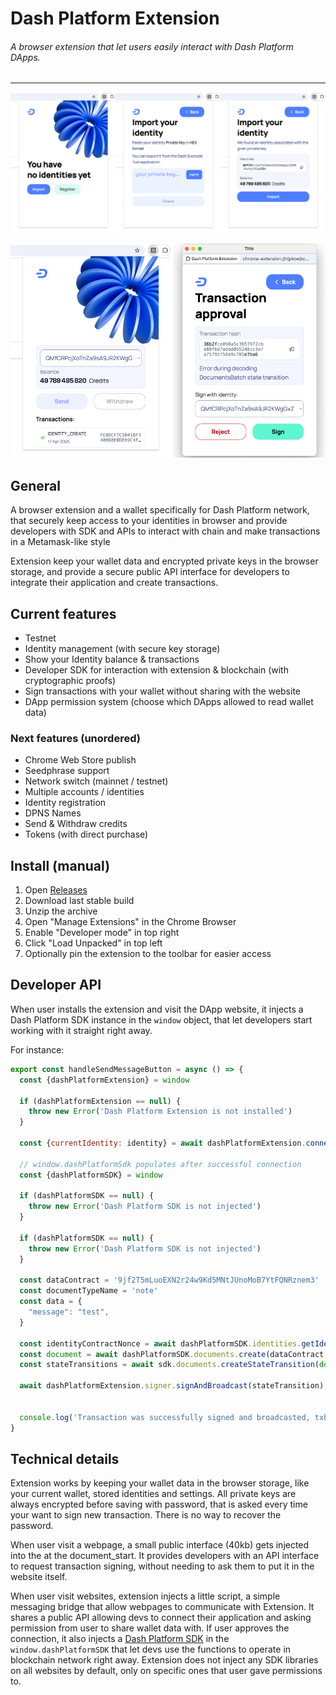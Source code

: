 # Dash Platform Extension


###### A browser extension that let users easily interact with Dash Platform DApps.

___

![title](public/img/screenshots/import-identity-flow.png)

![title](public/img/screenshots/identity-actions.png)

## General

A browser extension and a wallet specifically for Dash Platform network, that securely keep access to your 
identities in browser and provide developers with SDK and APIs to interact with chain and make transactions in a 
Metamask-like style

Extension keep your wallet data and encrypted private keys in the browser storage, and provide a secure public API 
interface for developers to integrate their application and create transactions. 

## Current features

- Testnet
- Identity management (with secure key storage)
- Show your Identity balance & transactions
- Developer SDK for interaction with extension & blockchain (with cryptographic proofs)
- Sign transactions with your wallet without sharing with the website
- DApp permission system (choose which DApps allowed to read wallet data)


### Next features (unordered)
- Chrome Web Store publish
- Seedphrase support
- Network switch (mainnet / testnet)
- Multiple accounts / identities
- Identity registration
- DPNS Names
- Send & Withdraw credits
- Tokens (with direct purchase)


## Install (manual)

1) Open [Releases](https://github.com/pshenmic/dash-platform-extension/releases)
2) Download last stable build
3) Unzip the archive
4) Open "Manage Extensions" in the Chrome Browser
5) Enable "Developer mode" in top right
6) Click "Load Unpacked" in top left
7) Optionally pin the extension to the toolbar for easier access


## Developer API

When user installs the extension and visit the DApp website, it injects a Dash Platform SDK instance in the `window` object, that let developers start working with it straight right away.

For instance:
```js
export const handleSendMessageButton = async () => {
  const {dashPlatformExtension} = window
  
  if (dashPlatformExtension == null) {
    throw new Error('Dash Platform Extension is not installed')
  }

  const {currentIdentity: identity} = await dashPlatformExtension.connect()
 
  // window.dashPlatformSdk populates after successful connection
  const {dashPlatformSDK} = window
  
  if (dashPlatformSDK == null) {
    throw new Error('Dash Platform SDK is not injected')
  }

  if (dashPlatformSDK == null) {
    throw new Error('Dash Platform SDK is not injected')
  }
  
  const dataContract = '9jf2T5mLuoEXN2r24w9Kd5MNtJUnoMoB7YtFQNRznem3'
  const documentTypeName = 'note'
  const data = {
    "message": "test",
  }

  const identityContractNonce = await dashPlatformSDK.identities.getIdentityContractNonce(identity, dataContract)
  const document = await dashPlatformSDK.documents.create(dataContract, 'note', data, identity, 1)
  const stateTransitions = await sdk.documents.createStateTransition(document, BatchType.Create, identityContractNonce + 1n)

  await dashPlatformExtension.signer.signAndBroadcast(stateTransition)
  
  
  console.log('Transaction was successfully signed and broadcasted, txhash: ', stateTransition.hash(true))
}
```


## Technical details


Extension works by keeping your wallet data in the browser storage, like your current wallet, stored identities and settings. 
All private keys are always encrypted before saving with password, that is asked every time your want to sign new transaction. 
There is no way to recover the password.

When user visit a webpage, a small public interface (40kb) gets injected into the <head> at the document_start. It provides
developers with an API interface to request transaction signing, without needing to ask them to put it in the website itself.

When user visit websites, extension injects a little script, a simple messaging bridge that allow webpages to communicate with Extension.
It shares a public API allowing devs to connect their application and asking permission from user to share wallet data with. If user approves
the connection, it also injects a [Dash Platform SDK](https://github.com/pshenmic/dash-platform-sdk) in the `window.dashPlatformSDK` that let
devs use the functions to operate in blockchain network right away. Extension does not inject any SDK libraries on all websites by default,
only on specific ones that user gave permissions to.
